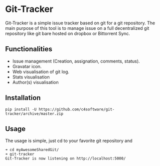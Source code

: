 # Git-Tracker

Git-Tracker is a simple issue tracker based on git for a git repository. The main
purpose of this tool is to manage issue on a full decentralized git repository like git bare hosted on dropbox or Bittorrent Sync.

## Functionalities

- Issue management (Creation, assignation, comments, status).
- Gravatar icon.
- Web visualisation of git log.
- Stats visualisation
- Author(s) visualisation

## Installation

```
pip install -U https://github.com/c4software/git-tracker/archive/master.zip
```

## Usage

The usage is simple, just cd to your favorite git repository and

```
➜ cd myAwesomeSharedGit/
➜ git-tracker
Git-Tracker is now listening on http://localhost:5000/
```
